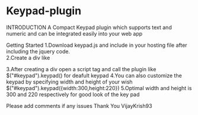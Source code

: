 # Keypad-plugin
INTRODUCTION
     A Compact Keypad plugin which supports text and numeric and can be integrated easily into your web app

Getting Started
     1.Download keypad.js and include in your hosting file after including the jquery code.   
     2.Create a div like
           <div id="keypad"></div>
     3.After creating a div open a script tag and call the plugin like
           $("#keypad").keypad() for deafult keypad
     4.You can also customize the keypad by specifying width and height of your wish
            $("#keypad").keypad({width:300,height:220}) 
     5.Optimal width and height is 300 and 220 respectively for good look of the key pad

Please add comments if any issues
Thank You
VijayKrish93
